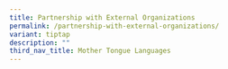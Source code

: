 ```yaml
---
title: Partnership with External Organizations
permalink: /partnership-with-external-organizations/
variant: tiptap
description: ""
third_nav_title: Mother Tongue Languages
---
```

